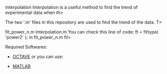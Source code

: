 Interpolation
Interpolation is a useful method to find the trend of experimental data when th>

The two '.m' files in this repository are used to find the trend of the data. T>

fit_power_n.m
Interpolation.m
You can check this line of code: ft = fittype( 'power2' ); in fit_power_n.m fil>

Required Softwares:
- [OCTAVE](https://octave.org/)
or you can use:

- [MATLAB](https://www.mathworks.com/products/matlab.html)
